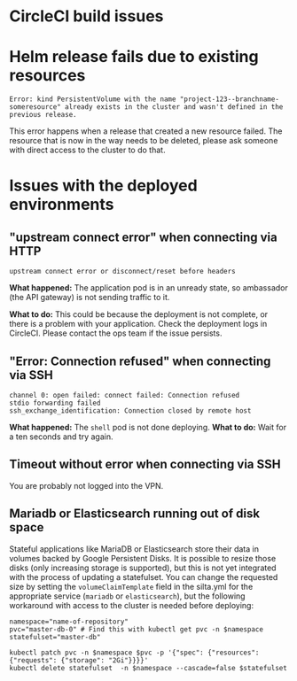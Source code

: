 
# CircleCI build issues

# Helm release fails due to existing resources
```
Error: kind PersistentVolume with the name "project-123--branchname-someresource" already exists in the cluster and wasn't defined in the previous release.
```
This error happens when a release that created a new resource failed. 
The resource that is now in the way needs to be deleted, please ask someone with direct access to the cluster to do that. 

# Issues with the deployed environments

## "upstream connect error" when connecting via HTTP
```
upstream connect error or disconnect/reset before headers
```
**What happened:** The application pod is in an unready state, so ambassador (the API gateway) is not sending traffic to it.  

**What to do:** This could be because the deployment is not complete, or there is a problem with your application.
Check the deployment logs in CircleCI. Please contact the ops team if the issue persists.

## "Error: Connection refused" when connecting via SSH
```
channel 0: open failed: connect failed: Connection refused
stdio forwarding failed
ssh_exchange_identification: Connection closed by remote host
```

**What happened:** The `shell` pod is not done deploying.
**What to do:** Wait for a ten seconds and try again.

## Timeout without error when connecting via SSH

You are probably not logged into the VPN.

## Mariadb or Elasticsearch running out of disk space
Stateful applications like MariaDB or Elasticsearch store their data in volumes backed by Google Persistent Disks. It is possible to resize those disks (only increasing storage is supported), but this is not yet integrated with the process of updating a statefulset. You can change the requested size by setting the `volumeClaimTemplate` field in the silta.yml for the appropriate service (`mariadb` or `elasticsearch`), but the following workaround with access to the cluster is needed before deploying:

```
namespace="name-of-repository"
pvc="master-db-0" # Find this with kubectl get pvc -n $namespace
statefulset="master-db"

kubectl patch pvc -n $namespace $pvc -p '{"spec": {"resources": {"requests": {"storage": "2Gi"}}}}'
kubectl delete statefulset  -n $namespace --cascade=false $statefulset
```
